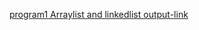 [program1 Arraylist and linkedlist output-link](https://github.com/Nishitha-Suvarna/Java/blob/main/)
